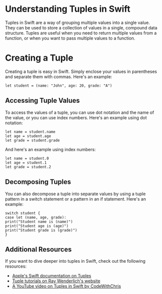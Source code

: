 # Understanding Tuples in Swift

Tuples in Swift are a way of grouping multiple values into a single value. They can be used to store a collection of values in a single, compound data structure. Tuples are useful when you need to return multiple values from a function, or when you want to pass multiple values to a function.

# Creating a Tuple

Creating a tuple is easy in Swift. Simply enclose your values in parentheses and separate them with commas. Here's an example:

```
let student = (name: "John", age: 20, grade: "A")
```

## Accessing Tuple Values

To access the values of a tuple, you can use dot notation and the name of the value, or you can use index numbers. Here's an example using dot notation:

```
let name = student.name
let age = student.age
let grade = student.grade
```

And here's an example using index numbers:

```
let name = student.0
let age = student.1
let grade = student.2
```

## Decomposing Tuples

You can also decompose a tuple into separate values by using a tuple pattern in a switch statement or a pattern in an if statement. Here's an example:

```
switch student {
case let (name, age, grade):
print("Student name is (name)")
print("Student age is (age)")
print("Student grade is (grade)")
}
```

## Additional Resources

If you want to dive deeper into tuples in Swift, check out the following resources:

- [Apple's Swift documentation on Tuples](https://docs.swift.org/swift-book/LanguageGuide/TheBasics.html#ID285)
- [Tuple tutorials on Ray Wenderlich's website](https://www.raywenderlich.com/category/swift/tuples)
- [A YouTube video on Tuples in Swift by CodeWithChris](https://www.youtube.com/watch?v=1Y4FV7sKs64)
